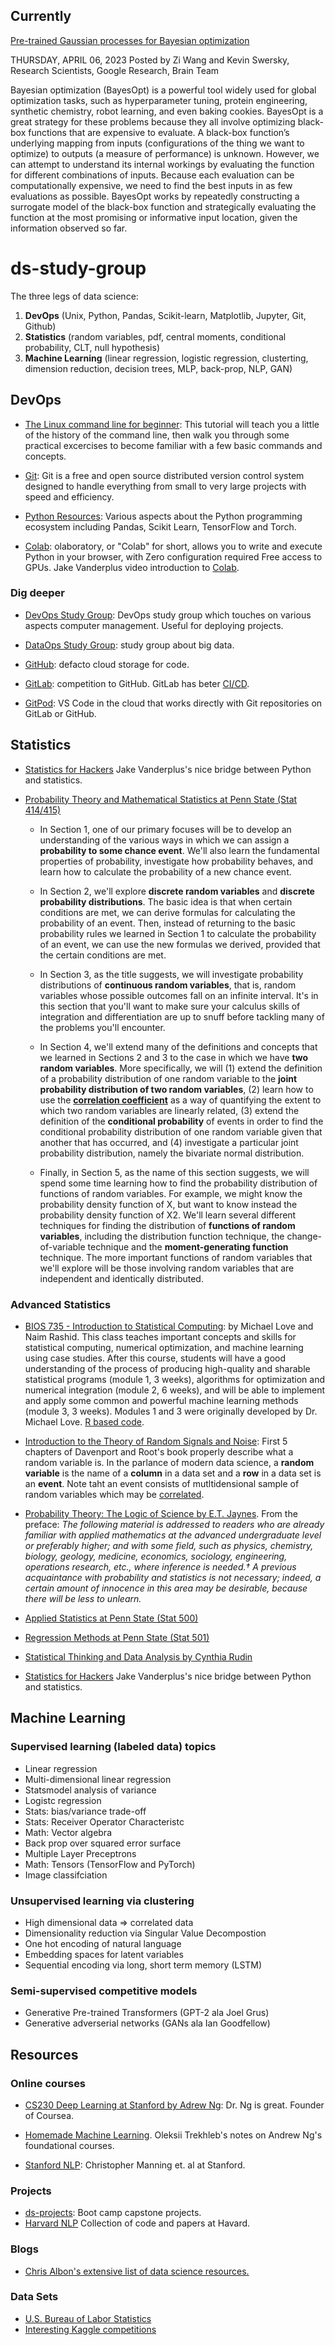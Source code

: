 
## Currently

[Pre-trained Gaussian processes for Bayesian optimization](https://ai.googleblog.com/2023/04/pre-trained-gaussian-processes-for.html) 

THURSDAY, APRIL 06, 2023
Posted by Zi Wang and Kevin Swersky, Research Scientists, Google Research, Brain Team

Bayesian optimization (BayesOpt) is a powerful tool widely used for global optimization tasks, such as hyperparameter tuning, protein engineering, synthetic chemistry, robot learning, and even baking cookies. BayesOpt is a great strategy for these problems because they all involve optimizing black-box functions that are expensive to evaluate. A black-box function’s underlying mapping from inputs (configurations of the thing we want to optimize) to outputs (a measure of performance) is unknown. However, we can attempt to understand its internal workings by evaluating the function for different combinations of inputs. Because each evaluation can be computationally expensive, we need to find the best inputs in as few evaluations as possible. BayesOpt works by repeatedly constructing a surrogate model of the black-box function and strategically evaluating the function at the most promising or informative input location, given the information observed so far.

# ds-study-group
The three legs of data science:
1. **DevOps** (Unix, Python, Pandas, Scikit-learn, Matplotlib, Jupyter, Git, Github) 
2. **Statistics** (random variables, pdf, central moments, conditional probability, CLT, null hypothesis)
3. **Machine Learning** (linear regression, logistic regression, clusterting, dimension reduction, decision trees, MLP, back-prop, NLP, GAN)

## DevOps
- [The Linux command line for beginner](https://ubuntu.com/tutorials/command-line-for-beginners#1-overview): This tutorial will teach you a little of the history of the command line, then walk you through some practical excercises to become familiar with a few basic commands and concepts. 

- [Git](https://git-scm.com/): Git is a free and open source distributed version control system designed to handle everything from small to very large projects with speed and efficiency.

- [Python Resources](./python): Various aspects about the Python programming ecosystem including Pandas, Scikit Learn, TensorFlow and Torch.

- [Colab](https://colab.research.google.com/notebooks/intro.ipynb): olaboratory, or "Colab" for short, allows you to write and execute Python in your browser, with Zero configuration required Free access to GPUs. Jake Vanderplus video introduction to [Colab](https://www.youtube.com/watch?v=inN8seMm7UI).

### Dig deeper
- [DevOps Study Group](https://github.com/study-groups/devops-study-group): DevOps study group which touches on various aspects computer management. Useful for deploying projects. 

- [DataOps Study Group](https://github.com/study-groups/dataops-study-group): study group about big data.

- [GitHub](https://github.com/): defacto cloud storage for code.

- [GitLab](https://about.gitlab.com/): competition to GitHub. GitLab has beter [CI/CD](https://docs.gitlab.com/ee/ci/).
- [GitPod](https://www.gitpod.io/): VS Code in the cloud that works directly with Git repositories on GitLab or GitHub.

## Statistics

- [Statistics for Hackers](https://www.youtube.com/watch?v=Iq9DzN6mvYA) Jake Vanderplus's nice bridge between
Python and statistics.

- [Probability Theory and Mathematical Statistics at Penn State (Stat 414/415)](https://onlinecourses.science.psu.edu/stat414/)
  - In Section 1, one of our primary focuses will be to develop an understanding of the various ways in which we can assign a **probability to some chance event**. We'll also learn the fundamental properties of probability, investigate how probability behaves, and learn how to calculate the probability of a new chance event.

  - In Section 2, we'll explore **discrete random variables** and **discrete probability distributions**. The basic idea is that when certain conditions are met, we can derive formulas for calculating the probability of an event. Then, instead of returning to the basic probability rules we learned in Section 1 to calculate the probability of an event, we can use the new formulas we derived, provided that the certain conditions are met.

  - In Section 3, as the title suggests, we will investigate probability distributions of **continuous random variables**, that is, random variables whose possible outcomes fall on an infinite interval. It's in this section that you'll want to make sure your calculus skills of integration and differentiation are up to snuff before tackling many of the problems you'll encounter.
  
  - In Section 4, we'll extend many of the definitions and concepts that we learned in Sections 2 and 3 to the case in which we have **two random variables**. More specifically, we will (1) extend the definition of a probability distribution of one random variable to the **joint probability distribution of two random variables**, (2) learn how to use the **[correlation coefficient](https://online.stat.psu.edu/stat414/lesson/18)** as a way of quantifying the extent to which two random variables are linearly related, (3) extend the definition of the **conditional probability** of events in order to find the conditional probability distribution of one random variable given that another that has occurred, and (4) investigate a particular joint probability distribution, namely the bivariate normal distribution.
  
  - Finally, in Section 5, as the name of this section suggests, we will spend some time learning how to find the probability distribution of functions of random variables. For example, we might know the probability density function of X, but want to know instead the probability density function of X2. We'll learn several different techniques for finding the distribution of **functions of random variables**, including the distribution function technique, the change-of-variable technique and the **moment-generating function** technique. The more important functions of random variables that we'll explore will be those involving random variables that are independent and identically distributed. 


### Advanced Statistics
- [BIOS 735 - Introduction to Statistical Computing](https://biodatascience.github.io/statcomp/): by Michael Love and Naim Rashid. This class teaches important concepts and skills for statistical computing, numerical optimization, and machine learning using case studies. After this course, students will have a good understanding of the process of producing high-quality and sharable statistical programs (module 1, 3 weeks), algorithms for optimization and numerical integration (module 2, 6 weeks), and will be able to implement and apply some common and powerful machine learning methods (module 3, 3 weeks). Modules 1 and 3 were originally developed by Dr. Michael Love. [R based code](https://github.com/biodatascience/statcomp_src). 


- [Introduction to the Theory of Random Signals and Noise](https://archive.org/details/IntrductionToTheTheoryOfRandomSignalsAndNoise/page/n377/mode/2up): First 5 chapters of 
Davenport and Root's book properly describe what a random variable is. In the parlance of modern data science, a **random 
variable** is the name of a **column** in a data set and a **row** in a data set is an **event**. Note taht an event 
consists of mutltidensional sample of random variables which may be [correlated](https://en.wikipedia.org/wiki/Covariance_and_correlation).

- [Probability Theory: The Logic of Science by E.T. Jaynes](https://bayes.wustl.edu/etj/prob/book.pdf). From the preface: *The following material is addressed to readers who are already familiar with applied mathematics
at the advanced undergraduate level or preferably higher; and with some field, such as physics,
chemistry, biology, geology, medicine, economics, sociology, engineering, operations research, etc.,
where inference is needed.† A previous acquaintance with probability and statistics is not necessary;
indeed, a certain amount of innocence in this area may be desirable, because there will be less to
unlearn.*

- [Applied Statistics at Penn State (Stat 500)](https://newonlinecourses.science.psu.edu/statprogram/stat500)
- [Regression Methods at Penn State (Stat 501)](https://newonlinecourses.science.psu.edu/stat501/)
- [Statistical Thinking and Data Analysis by Cynthia Rudin](https://ocw.mit.edu/courses/sloan-school-of-management/15-075j-statistical-thinking-and-data-analysis-fall-2011/index.htm)

- [Statistics for Hackers](https://www.youtube.com/watch?v=Iq9DzN6mvYA) Jake Vanderplus's nice bridge between
Python and statistics.

## Machine Learning

### Supervised learning (labeled data) topics
- Linear regression
- Multi-dimensional linear regression
- Statsmodel analysis of variance
- Logistc regression
- Stats: bias/variance trade-off
- Stats: Receiver Operator Characteristc
- Math: Vector algebra
- Back prop over squared error surface
- Multiple Layer Preceptrons
- Math: Tensors (TensorFlow and PyTorch)
- Image classifciation

### Unsupervised learning via clustering
- High dimensional data => correlated data
- Dimensionality reduction via Singular Value Decompostion
- One hot encoding of natural language
- Embedding spaces for latent variables
- Sequential encoding via long, short term memory (LSTM)

### Semi-supervised competitive models
- Generative Pre-trained Transformers (GPT-2 ala Joel Grus)
- Generative adverserial networks (GANs ala Ian Goodfellow)

## Resources

### Online courses

- [CS230 Deep Learning at Stanford by Adrew Ng](https://cs230.stanford.edu/syllabus/): Dr. Ng is great. Founder of Coursea.

- [Homemade Machine Learning](https://github.com/trekhleb/homemade-machine-learning). Oleksii Trekhleb's notes on Andrew Ng's foundational courses.

- [Stanford NLP](http://web.stanford.edu/class/cs224n/): Christopher Manning et. al at Stanford.

### Projects
- [ds-projects](https://github.com/study-groups/ds-projects): Boot camp capstone projects.
- [Harvard NLP](https://nlp.seas.harvard.edu/code/) Collection of code and papers at Havard.

### Blogs
- [Chris Albon's extensive list of data science resources.](https://chrisalbon.com/)

### Data Sets
- [U.S. Bureau of Labor Statistics](https://www.bls.gov/)
- [Interesting Kaggle competitions](./kaggle/readme.md)

